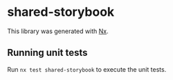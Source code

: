 # shared-storybook

This library was generated with [Nx](https://nx.dev).

## Running unit tests

Run `nx test shared-storybook` to execute the unit tests.
